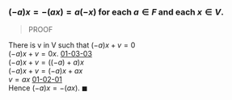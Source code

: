 ### $(-a)x = -(ax) = a(-x)$ for each $a \in F$ and each $x \in V$.

> PROOF

There is v in V such that $(-a)x + v = 0$ \
$(-a)x + v = 0x$. [01-03-03](01-03-03.md) \
$(-a)x + v = ((-a)+a)x$ \
$(-a)x + v = (-a)x + ax$ \
$v = ax$ [01-02-01](01-02-01.md) \
Hence $(-a)x = -(ax)$. $\blacksquare$ 